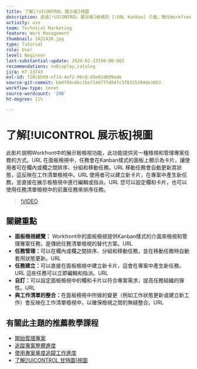 ```yaml
---
title: 了解[!UICONTROL 展示板]視圖
description: 透過[!UICONTROL 展示板]檢視的 [!DNL Kanban] 介面，簡化Workfront中的工作管理，提供工作排序、建立、自訂，以及與工作清單檢視的順暢整合，以提升專案組織效率。
activity: use
team: Technical Marketing
feature: Work Management
thumbnail: 3422430.jpg
type: Tutorial
role: User
level: Beginner
last-substantial-update: 2024-02-13T00:00:00Z
recommendations: noDisplay,catalog
jira: KT-13743
exl-id: f28cbb99-ef14-4ef2-96c8-d5e01d609ede
source-git-commit: bbdf99c6bc1be714077fd94fc3f8325394de36b3
workflow-type: tm+mt
source-wordcount: '298'
ht-degree: 11%

---
```


# 了解[!UICONTROL 展示板]視圖

此影片說明Workfront中的展示板檢視功能，此功能提供另一種檢視和管理專案任務的方式。&#x200B;URL 在面板檢視中，任務會在Kanban樣式的面板上顯示為卡片，讓使用者可在欄內或欄之間排序、分組和移動任務。&#x200B;URL 移動任務會自動更新其狀態，這反映在工作清單檢視中。&#x200B;URL 使用者可以建立新卡片，在專案中產生新任務，並直接在展示板檢視中進行編輯或指派。&#x200B;URL 您可以設定欄和卡片，也可以使用任務清單檢視中的前置任務來排序任務。

>[!VIDEO](https://video.tv.adobe.com/v/3422430/?quality=12&learn=on&enablevpops=1)

## 關鍵重點

* **面板檢視總覽：** Workfront中的面板檢視提供Kanban樣式的介面來檢視和管理專案任務，是傳統任務清單檢視的替代方案。&#x200B;URL
* **任務管理：**&#x200B;可以在欄內或欄之間排序、分組和移動任務，並在移動任務時自動套用狀態更新。&#x200B;URL
* **任務建立：**&#x200B;可以直接在面板檢視中建立新卡片，這會在專案中產生新任務。&#x200B;URL 這些任務可以立即編輯和指派。&#x200B;URL
* **自訂：**&#x200B;可以設定面板檢視中的欄和卡片以符合專案需求，提高任務組織的彈性。&#x200B;URL
* **與工作清單的整合：**&#x200B;在面板檢視中所做的變更（例如工作狀態更新或建立新工作）會反映在工作清單檢視中，以確保檢視之間的無縫整合。&#x200B;URL


## 有關此主題的推薦教學課程

* [開始管理專案](/help/manage-work/projects/getting-started-manage-a-project.md)
* [追蹤專案整體進度](/help/manage-work/projects/track-overall-project-progress.md)
* [使用專案量度追蹤工作進度](/help/manage-work/projects/track-work-progress-with-project-metrics.md)
* [了解[!UICONTROL 甘特圖]視圖](/help/manage-work/projects/understand-the-gantt-view.md)
